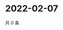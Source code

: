 # 2022-02-07

共 0 条

<!-- BEGIN WEIBO -->
<!-- 最后更新时间 Mon Feb 07 2022 00:00:41 GMT+0800 (China Standard Time) -->

<!-- END WEIBO -->
